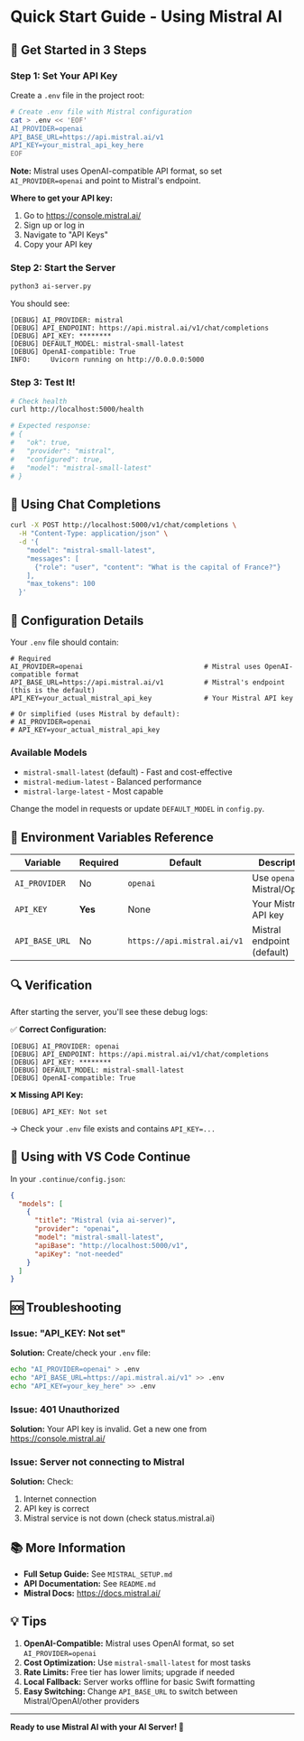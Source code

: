 # Quick Start Guide - Using Mistral AI

## 🚀 Get Started in 3 Steps

### Step 1: Set Your API Key

Create a `.env` file in the project root:

```bash
# Create .env file with Mistral configuration
cat > .env << 'EOF'
AI_PROVIDER=openai
API_BASE_URL=https://api.mistral.ai/v1
API_KEY=your_mistral_api_key_here
EOF
```

**Note:** Mistral uses OpenAI-compatible API format, so set `AI_PROVIDER=openai` and point to Mistral's endpoint.

**Where to get your API key:**

1. Go to https://console.mistral.ai/
2. Sign up or log in
3. Navigate to "API Keys"
4. Copy your API key

### Step 2: Start the Server

```bash
python3 ai-server.py
```

You should see:

```
[DEBUG] AI_PROVIDER: mistral
[DEBUG] API_ENDPOINT: https://api.mistral.ai/v1/chat/completions
[DEBUG] API_KEY: ********
[DEBUG] DEFAULT_MODEL: mistral-small-latest
[DEBUG] OpenAI-compatible: True
INFO:     Uvicorn running on http://0.0.0.0:5000
```

### Step 3: Test It!

```bash
# Check health
curl http://localhost:5000/health

# Expected response:
# {
#   "ok": true,
#   "provider": "mistral",
#   "configured": true,
#   "model": "mistral-small-latest"
# }
```

## 💬 Using Chat Completions

```bash
curl -X POST http://localhost:5000/v1/chat/completions \
  -H "Content-Type: application/json" \
  -d '{
    "model": "mistral-small-latest",
    "messages": [
      {"role": "user", "content": "What is the capital of France?"}
    ],
    "max_tokens": 100
  }'
```

## 🔧 Configuration Details

Your `.env` file should contain:

```env
# Required
AI_PROVIDER=openai                              # Mistral uses OpenAI-compatible format
API_BASE_URL=https://api.mistral.ai/v1          # Mistral's endpoint (this is the default)
API_KEY=your_actual_mistral_api_key             # Your Mistral API key

# Or simplified (uses Mistral by default):
# AI_PROVIDER=openai
# API_KEY=your_actual_mistral_api_key
```

### Available Models

- `mistral-small-latest` (default) - Fast and cost-effective
- `mistral-medium-latest` - Balanced performance
- `mistral-large-latest` - Most capable

Change the model in requests or update `DEFAULT_MODEL` in `config.py`.

## 📝 Environment Variables Reference

| Variable       | Required | Default                     | Description                     |
| -------------- | -------- | --------------------------- | ------------------------------- |
| `AI_PROVIDER`  | No       | `openai`                    | Use `openai` for Mistral/OpenAI |
| `API_KEY`      | **Yes**  | None                        | Your Mistral API key            |
| `API_BASE_URL` | No       | `https://api.mistral.ai/v1` | Mistral endpoint (default)      |

## 🔍 Verification

After starting the server, you'll see these debug logs:

✅ **Correct Configuration:**

```
[DEBUG] AI_PROVIDER: openai
[DEBUG] API_ENDPOINT: https://api.mistral.ai/v1/chat/completions
[DEBUG] API_KEY: ********
[DEBUG] DEFAULT_MODEL: mistral-small-latest
[DEBUG] OpenAI-compatible: True
```

❌ **Missing API Key:**

```
[DEBUG] API_KEY: Not set
```

→ Check your `.env` file exists and contains `API_KEY=...`

## 🎯 Using with VS Code Continue

In your `.continue/config.json`:

```json
{
  "models": [
    {
      "title": "Mistral (via ai-server)",
      "provider": "openai",
      "model": "mistral-small-latest",
      "apiBase": "http://localhost:5000/v1",
      "apiKey": "not-needed"
    }
  ]
}
```

## 🆘 Troubleshooting

### Issue: "API_KEY: Not set"

**Solution:** Create/check your `.env` file:

```bash
echo "AI_PROVIDER=openai" > .env
echo "API_BASE_URL=https://api.mistral.ai/v1" >> .env
echo "API_KEY=your_key_here" >> .env
```

### Issue: 401 Unauthorized

**Solution:** Your API key is invalid. Get a new one from https://console.mistral.ai/

### Issue: Server not connecting to Mistral

**Solution:** Check:

1. Internet connection
2. API key is correct
3. Mistral service is not down (check status.mistral.ai)

## 📚 More Information

- **Full Setup Guide:** See `MISTRAL_SETUP.md`
- **API Documentation:** See `README.md`
- **Mistral Docs:** https://docs.mistral.ai/

## 💡 Tips

1. **OpenAI-Compatible:** Mistral uses OpenAI format, so set `AI_PROVIDER=openai`
2. **Cost Optimization:** Use `mistral-small-latest` for most tasks
3. **Rate Limits:** Free tier has lower limits; upgrade if needed
4. **Local Fallback:** Server works offline for basic Swift formatting
5. **Easy Switching:** Change `API_BASE_URL` to switch between Mistral/OpenAI/other providers

---

**Ready to use Mistral AI with your AI Server! 🎉**
